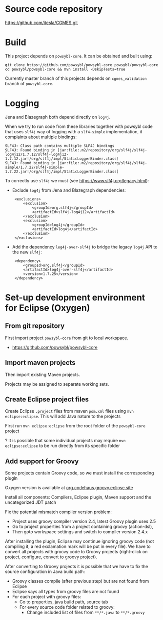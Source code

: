 
# Source code repository

https://github.com/itesla/CGMES.git

# Build

This project depends on `powsybl-core`. It can be obtained and built using:

	git clone https://github.com/powsybl/powsybl-core powsybl/powsybl-core
	cd powsybl/powsybl-core && mvn install -DskipTests=true

Currently master branch of this projects depends on `cgmes_validation` branch of `powsybl-core`.

# Logging

Jena and Blazegraph both depend directly on `log4j`. 

When we try to run code from these libraries together with powsybl code that uses `slf4j` way of logging with a `slf4-simple` implementation, it complaints about multiple bindings:

	SLF4J: Class path contains multiple SLF4J bindings
	SLF4J: Found binding in [jar:file:.m2/repository/org/slf4j/slf4j-log4j12/1.7.12/slf4j-log4j12-1.7.12.jar!/org/slf4j/impl/StaticLoggerBinder.class]
	SLF4J: Found binding in [jar:file:.m2/repository/org/slf4j/slf4j-simple/1.7.22/slf4j-simple-1.7.22.jar!/org/slf4j/impl/StaticLoggerBinder.class]

To correctly use `slf4j` we must (see https://www.slf4j.org/legacy.html):

 - Exclude `log4j` from Jena and Blazegraph dependencies:

		<exclusions>
			<exclusion>
				<groupId>org.slf4j</groupId>
				<artifactId>slf4j-log4j12</artifactId>
			</exclusion>
			<exclusion>
				<groupId>log4j</groupId>
				<artifactId>log4j</artifactId>
			</exclusion>
		</exclusions>
			
 - Add the dependency `log4j-over-slf4j` to bridge the legacy `log4j` API to the new `slf4j`:
 
 		<dependency>
			<groupId>org.slf4j</groupId>
			<artifactId>log4j-over-slf4j</artifactId>
			<version>1.7.25</version>
		</dependency>
 
 
# Set-up development environment for Eclipse (Oxygen)

## From git repository

First import project `powsybl-core` from git to local workspace.

- https://github.com/powsybl/powsybl-core

## Import maven projects

Then import existing Maven projects.

Projects may be assigned to separate working sets.

## Create Eclipse project files

Create Eclipse `.project` files from maven `pom.xml` files using `mvn eclipse:eclipse`. This will add Java nature to the projects

First run `mvn eclipse:eclipse` from the root folder of the `powsybl-core` project

? It is possible that some individual projects may require `mvn eclipse:eclipse` to be run directly from its specific folder

## Add support for Groovy
	
Some projects contain Groovy code, so we must install the corresponding plugin

Oxygen version is available at [org.codehaus.groovy.eclipse.site](http://dist.springsource.org/snapshot/GRECLIPSE/e4.7)

Install all components: Compilers, Eclipse plugin, Maven support and the uncategorized JDT patch

Fix the potential mismatch compiler version problem:

- Project uses groovy compiler version 2.4, latest Groovy plugin uses 2.5
- Go to project properties from a project containing groovy (action-dsl), 
- Then goto workspace settings and switch to compiler version 2.4.x

After installing the plugin, Eclipse may continue ignoring groovy code (not compiling it, a red exclamation mark will be put in every file). We have to convert all projects with groovy code to Groovy projects (right-click on project, configure, convert to groovy project).

After converting to Groovy projects it is possible that we have to fix the source configuration in Java build path:

- Groovy classes compile (after previous step) but are not found from Eclipse
- Eclipse says all types from groovy files are not found
- For each project with groovy files:
    - Go to properties, java build path, source tab
    - For every source code folder related to groovy:
        - Change included list of files from `**/*.java` to `**/*.groovy`

